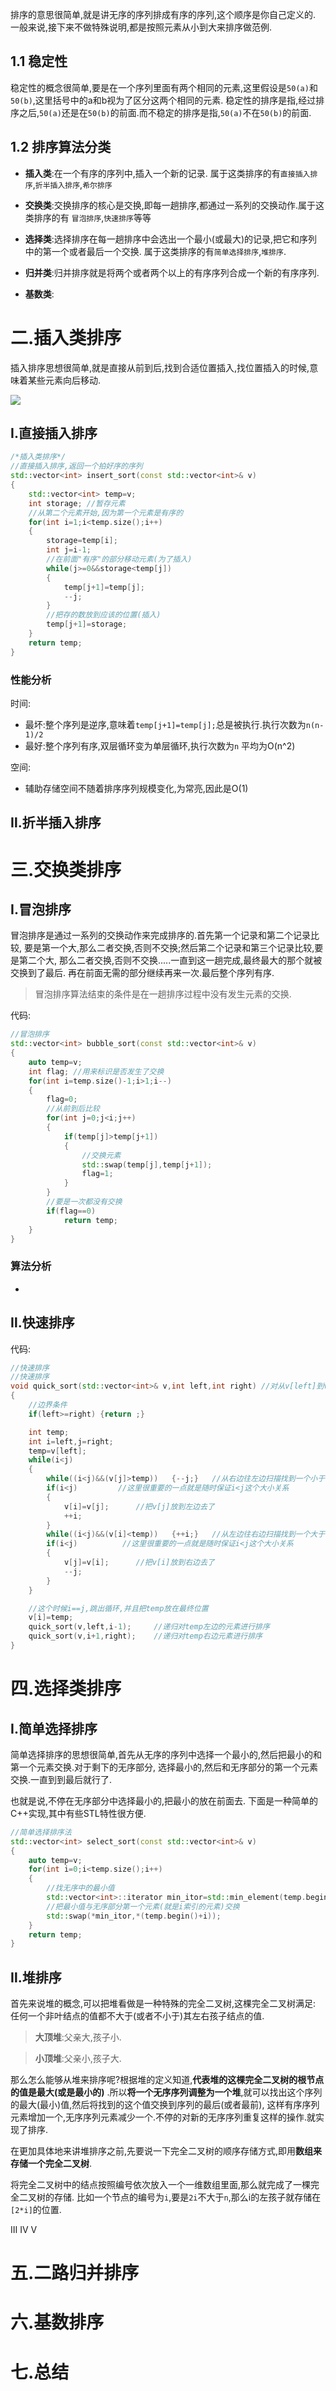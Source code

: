 排序的意思很简单,就是讲无序的序列排成有序的序列,这个顺序是你自己定义的.
一般来说,接下来不做特殊说明,都是按照元素从小到大来排序做范例.
## 1.1 稳定性
稳定性的概念很简单,要是在一个序列里面有两个相同的元素,这里假设是`50(a)`和`50(b)`,这里括号中的a和b视为了区分这两个相同的元素.
稳定性的排序是指,经过排序之后,`50(a)`还是在`50(b)`的前面.而不稳定的排序是指,`50(a)`不在`50(b)`的前面.

## 1.2 排序算法分类
- **插入类**:在一个有序的序列中,插入一个新的记录.
属于这类排序的有`直接插入排序`,`折半插入排序`,`希尔排序`

- **交换类**:交换排序的核心是交换,即每一趟排序,都通过一系列的交换动作.属于这类排序的有
`冒泡排序`,`快速排序`等等

- **选择类**:选择排序在每一趟排序中会选出一个最小(或最大)的记录,把它和序列中的第一个或者最后一个交换.
属于这类排序的有`简单选择排序`,`堆排序`.

- **归并类**:归并排序就是将两个或者两个以上的有序序列合成一个新的有序序列.

- **基数类**:


# 二.插入类排序
插入排序思想很简单,就是直接从前到后,找到合适位置插入,找位置插入的时候,意味着某些元素向后移动.


![](https://upload-images.jianshu.io/upload_images/7885600-72dc0fc73e252b7e.png?imageMogr2/auto-orient/strip|imageView2/2/format/webp)
## Ⅰ.直接插入排序
```c++
/*插入类排序*/
//直接插入排序,返回一个拍好序的序列
std::vector<int> insert_sort(const std::vector<int>& v)
{
    std::vector<int> temp=v;
    int storage; //暂存元素
    //从第二个元素开始,因为第一个元素是有序的
    for(int i=1;i<temp.size();i++)
    {
        storage=temp[i];
        int j=i-1;
        //在前面"有序"的部分移动元素(为了插入)
        while(j>=0&&storage<temp[j])
        {
            temp[j+1]=temp[j];
            --j;
        }
        //把存的数放到应该的位置(插入)
        temp[j+1]=storage;
    }
    return temp;
}
```
### 性能分析
时间:
- 最坏:整个序列是逆序,意味着`temp[j+1]=temp[j];`总是被执行.执行次数为`n(n-1)/2`
- 最好:整个序列有序,双层循环变为单层循环,执行次数为`n`
平均为O(n^2)

空间:
- 辅助存储空间不随着排序序列规模变化,为常亮,因此是O(1)




## Ⅱ.折半插入排序

# 三.交换类排序
## Ⅰ.冒泡排序
冒泡排序是通过一系列的交换动作来完成排序的.首先第一个记录和第二个记录比较,
要是第一个大,那么二者交换,否则不交换;然后第二个记录和第三个记录比较,要是第二个大,
那么二者交换,否则不交换.....一直到这一趟完成,最终最大的那个就被交换到了最后.
再在前面无需的部分继续再来一次.最后整个序列有序.

>冒泡排序算法结束的条件是在一趟排序过程中没有发生元素的交换.

代码:
```c++
//冒泡排序
std::vector<int> bubble_sort(const std::vector<int>& v)
{
    auto temp=v;
    int flag; //用来标识是否发生了交换
    for(int i=temp.size()-1;i>1;i--)
    {
        flag=0;
        //从前到后比较
        for(int j=0;j<i;j++)
        {
            if(temp[j]>temp[j+1])
            {
                //交换元素
                std::swap(temp[j],temp[j+1]);
                flag=1;
            }
        }
        //要是一次都没有交换
        if(flag==0)
            return temp;
    }
}
```
### 算法分析
- 



## Ⅱ.快速排序
代码:
```c++
//快速排序
//快速排序
void quick_sort(std::vector<int>& v,int left,int right) //对从v[left]到v[right]的元素进行排序
{
    //边界条件
    if(left>=right) {return ;}

    int temp;
    int i=left,j=right;
    temp=v[left];
    while(i<j)
    {
        while((i<j)&&(v[j]>temp))   {--j;}   //从右边往左边扫描找到一个小于temp的元素
        if(i<j)         //这里很重要的一点就是随时保证i<j这个大小关系
        {
            v[i]=v[j];      //把v[j]放到左边去了
            ++i;
        }
        while((i<j)&&(v[i]<temp))   {++i;}   //从左边往右边扫描找到一个大于temp的元素
        if(i<j)          //这里很重要的一点就是随时保证i<j这个大小关系
        {
            v[j]=v[i];      //把v[i]放到右边去了
            --j;
        }
    }

    //这个时候i==j,跳出循环,并且把temp放在最终位置
    v[i]=temp;
    quick_sort(v,left,i-1);     //递归对temp左边的元素进行排序
    quick_sort(v,i+1,right);    //递归对temp右边元素进行排序
}
```

# 四.选择类排序
## Ⅰ.简单选择排序
简单选择排序的思想很简单,首先从无序的序列中选择一个最小的,然后把最小的和第一个元素交换.对于剩下的无序部分,
选择最小的,然后和无序部分的第一个元素交换.一直到到最后就行了.

也就是说,不停在无序部分中选择最小的,把最小的放在前面去.
下面是一种简单的C++实现,其中有些STL特性很方便.
```c++
//简单选择排序法
std::vector<int> select_sort(const std::vector<int>& v)
{
    auto temp=v;
    for(int i=0;i<temp.size();i++)
    {
        //找无序中的最小值
        std::vector<int>::iterator min_itor=std::min_element(temp.begin()+i,temp.end());
        //把最小值与无序部分第一个元素(就是i索引的元素)交换
        std::swap(*min_itor,*(temp.begin()+i));
    }
    return temp;
}
```


## Ⅱ.堆排序
首先来说堆的概念,可以把堆看做是一种特殊的完全二叉树,这棵完全二叉树满足:
任何一个非叶结点的值都不大于(或者不小于)其左右孩子结点的值.

>**大顶堆**:父亲大,孩子小.

>**小顶堆**:父亲小,孩子大.

那么怎么能够从堆来排序呢?根据堆的定义知道,**代表堆的这棵完全二叉树的根节点的值是最大(或是最小的)**
.所以**将一个无序序列调整为一个堆**,就可以找出这个序列的最大(最小)值,然后将找到的这个值交换到序列的最后(或者最前),
这样有序序列元素增加一个,无序序列元素减少一个.不停的对新的无序序列重复这样的操作.就实现了排序.

在更加具体地来讲堆排序之前,先要说一下完全二叉树的顺序存储方式,即用**数组来存储一个完全二叉树**.

将完全二叉树中的结点按照编号依次放入一个一维数组里面,那么就完成了一棵完全二叉树的存储.
比如一个节点的编号为`i`,要是`2i`不大于`n`,那么i的左孩子就存储在`[2*i]`的位置.






Ⅲ
Ⅳ
Ⅴ
# 五.二路归并排序
# 六.基数排序
# 七.总结